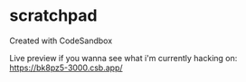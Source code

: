 # scratchpad
Created with CodeSandbox


Live preview if you wanna see what i'm currently hacking on: https://bk8pz5-3000.csb.app/
